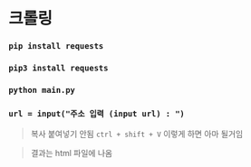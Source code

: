 # 크롤링

### `pip install requests`
### `pip3 install requests`

### `python main.py`

### `url = input("주소 입력 (input url) : ")`
> 복사 붙여넣기 안됨 
` ctrl + shift + V ` 이렇게 하면 아마 될거임

> 결과는 html 파일에 나옴
